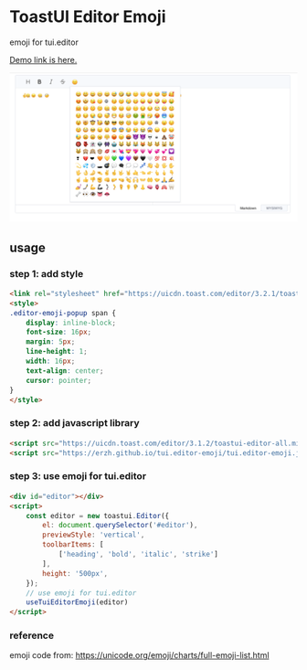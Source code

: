 # ToastUI Editor Emoji

emoji for tui.editor

[Demo link is here.](https://erzh.github.io/tui.editor-emoji/)

![screenshot](screenshot.png)

## usage
### step 1: add style
```html
<link rel="stylesheet" href="https://uicdn.toast.com/editor/3.2.1/toastui-editor.css" />
<style>
.editor-emoji-popup span {
    display: inline-block;
    font-size: 16px;
    margin: 5px;
    line-height: 1;
    width: 16px;
    text-align: center;
    cursor: pointer;
}
</style>
```

### step 2: add javascript library
```html
<script src="https://uicdn.toast.com/editor/3.1.2/toastui-editor-all.min.js"></script>
<script src="https://erzh.github.io/tui.editor-emoji/tui.editor-emoji.js"></script>
```

### step 3: use emoji for tui.editor

```html
<div id="editor"></div>
<script>
    const editor = new toastui.Editor({
        el: document.querySelector('#editor'),
        previewStyle: 'vertical',
        toolbarItems: [
            ['heading', 'bold', 'italic', 'strike']
        ],
        height: '500px',
    });
    // use emoji for tui.editor
    useTuiEditorEmoji(editor)
</script>
```

### reference
emoji code from: https://unicode.org/emoji/charts/full-emoji-list.html

[https://erzh.github.io/tui.editor-emoji/]: https://erzh.github.io/tui.editor-emoji/
